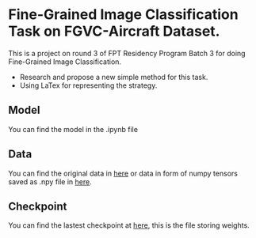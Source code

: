 # Fine-Grained Image Classification Task on FGVC-Aircraft Dataset.
This is a project on round 3 of FPT Residency Program Batch 3 for doing Fine-Grained Image Classification.
* Research and propose a new simple method for this task.
* Using LaTex for representing the strategy.
## Model
You can find the model in the .ipynb file
## Data
You can find the original data in [here](https://www.robots.ox.ac.uk/~vgg/data/fgvc-aircraft/) or  data in form of numpy tensors saved as .npy file in [here](https://drive.google.com/drive/folders/1n63GsCG14HNCyIKdDHoPYPASL33qkSmI?usp=sharing).
## Checkpoint
You can find the lastest checkpoint at [here](https://drive.google.com/file/d/11NZ-gfLYpnE_ff9hBsAtEoePPZrZc88a/view?usp=sharing), this is the file storing weights.

